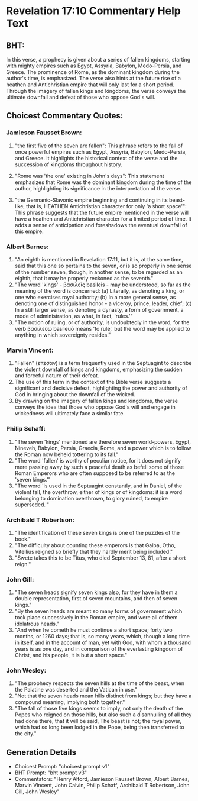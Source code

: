 # Revelation 17:10 Commentary Help Text

## BHT:
In this verse, a prophecy is given about a series of fallen kingdoms, starting with mighty empires such as Egypt, Assyria, Babylon, Medo-Persia, and Greece. The prominence of Rome, as the dominant kingdom during the author's time, is emphasized. The verse also hints at the future rise of a heathen and Antichristian empire that will only last for a short period. Through the imagery of fallen kings and kingdoms, the verse conveys the ultimate downfall and defeat of those who oppose God's will.

## Choicest Commentary Quotes:
### Jamieson Fausset Brown:
1. "the first five of the seven are fallen": This phrase refers to the fall of once powerful empires such as Egypt, Assyria, Babylon, Medo-Persia, and Greece. It highlights the historical context of the verse and the succession of kingdoms throughout history.

2. "Rome was 'the one' existing in John's days": This statement emphasizes that Rome was the dominant kingdom during the time of the author, highlighting its significance in the interpretation of the verse.

3. "the Germanic-Slavonic empire beginning and continuing in its beast-like, that is, HEATHEN Antichristian character for only 'a short space'": This phrase suggests that the future empire mentioned in the verse will have a heathen and Antichristian character for a limited period of time. It adds a sense of anticipation and foreshadows the eventual downfall of this empire.

### Albert Barnes:
1. "An eighth is mentioned in Revelation 17:11, but it is, at the same time, said that this one so pertains to the seven, or is so properly in one sense of the number seven, though, in another sense, to be regarded as an eighth, that it may be properly reckoned as the seventh."
2. "The word 'kings' - βασιλεῖς basileis - may be understood, so far as the meaning of the word is concerned: (a) Literally, as denoting a king, or one who exercises royal authority; (b) In a more general sense, as denoting one of distinguished honor - a viceroy, prince, leader, chief; (c) In a still larger sense, as denoting a dynasty, a form of government, a mode of administration, as what, in fact, 'rules.'"
3. "The notion of ruling, or of authority, is undoubtedly in the word, for the verb βασιλεύω basileuō means 'to rule,' but the word may be applied to anything in which sovereignty resides."

### Marvin Vincent:
1. "Fallen" (επεσαν) is a term frequently used in the Septuagint to describe the violent downfall of kings and kingdoms, emphasizing the sudden and forceful nature of their defeat.
2. The use of this term in the context of the Bible verse suggests a significant and decisive defeat, highlighting the power and authority of God in bringing about the downfall of the wicked.
3. By drawing on the imagery of fallen kings and kingdoms, the verse conveys the idea that those who oppose God's will and engage in wickedness will ultimately face a similar fate.

### Philip Schaff:
1. "The seven 'kings' mentioned are therefore seven world-powers, Egypt, Nineveh, Babylon, Persia, Graecia, Rome, and a power which is to follow the Roman now beheld tottering to its fall."
2. "The word 'fallen' is worthy of peculiar notice, for it does not signify mere passing away by such a peaceful death as befell some of those Roman Emperors who are often supposed to be referred to as the 'seven kings.'"
3. "The word 'is used in the Septuagint constantly, and in Daniel, of the violent fall, the overthrow, either of kings or of kingdoms: it is a word belonging to domination overthrown, to glory ruined, to empire superseded.'"

### Archibald T Robertson:
1. "The identification of these seven kings is one of the puzzles of the book."
2. "The difficulty about counting these emperors is that Galba, Otho, Vitellius reigned so briefly that they hardly merit being included."
3. "Swete takes this to be Titus, who died September 13, 81, after a short reign."

### John Gill:
1. "The seven heads signify seven kings also, for they have in them a double representation, first of seven mountains, and then of seven kings."
2. "By the seven heads are meant so many forms of government which took place successively in the Roman empire, and were all of them idolatrous heads."
3. "And when he cometh he must continue a short space; forty two months, or 1260 days; that is, so many years, which, though a long time in itself, and in the account of man, yet with God, with whom a thousand years is as one day, and in comparison of the everlasting kingdom of Christ, and his people, it is but a short space."

### John Wesley:
1. "The prophecy respects the seven hills at the time of the beast, when the Palatine was deserted and the Vatican in use."
2. "Not that the seven heads mean hills distinct from kings; but they have a compound meaning, implying both together."
3. "The fall of those five kings seems to imply, not only the death of the Popes who reigned on those hills, but also such a disannulling of all they had done there, that it will be said, The beast is not; the royal power, which had so long been lodged in the Pope, being then transferred to the city."


## Generation Details
- Choicest Prompt: "choicest prompt v1"
- BHT Prompt: "bht prompt v3"
- Commentators: "Henry Alford, Jamieson Fausset Brown, Albert Barnes, Marvin Vincent, John Calvin, Philip Schaff, Archibald T Robertson, John Gill, John Wesley"

